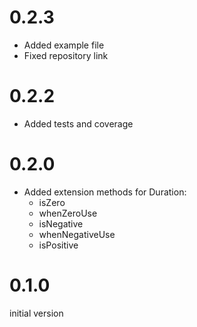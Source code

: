 # 0.2.3

- Added example file
- Fixed repository link

# 0.2.2

- Added tests and coverage

# 0.2.0

- Added extension methods for Duration:
  - isZero
  - whenZeroUse
  - isNegative
  - whenNegativeUse
  - isPositive

# 0.1.0

initial version
